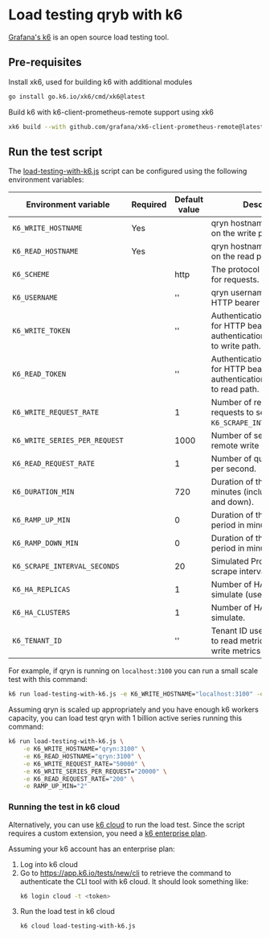 # Load testing qryb with k6

[Grafana's k6](https://k6.io/) is an open source load testing tool.

## Pre-requisites

Install xk6, used for building k6 with additional modules

```sh
go install go.k6.io/xk6/cmd/xk6@latest
```

Build k6 with k6-client-prometheus-remote support using xk6

```sh
xk6 build --with github.com/grafana/xk6-client-prometheus-remote@latest
```

## Run the test script

The [load-testing-with-k6.js] script can be configured using the following environment variables:

| Environment variable          | Required | Default value | Description                                                                           |
| ----------------------------- | -------- | ------------- | ------------------------------------------------------------------------------------- |
| `K6_WRITE_HOSTNAME`           | Yes      |               | qryn hostname to connect to on the write path.                                       |
| `K6_READ_HOSTNAME`            | Yes      |               | qryn hostname to connect to on the read path.                                        |
| `K6_SCHEME`                   |          | http          | The protocol scheme used for requests.                                                |
| `K6_USERNAME`                 |          | ''            | qryn username to use for HTTP bearer authentication.                                 |
| `K6_WRITE_TOKEN`              |          | ''            | Authentication token to use for HTTP bearer authentication on requests to write path. |
| `K6_READ_TOKEN`               |          | ''            | Authentication token to use for HTTP bearer authentication on requests to read path.  |
| `K6_WRITE_REQUEST_RATE`       |          | 1             | Number of remote write requests to send every `K6_SCRAPE_INTERVAL_SECONDS`.           |
| `K6_WRITE_SERIES_PER_REQUEST` |          | 1000          | Number of series per remote write request.                                            |
| `K6_READ_REQUEST_RATE`        |          | 1             | Number of query requests per second.                                                  |
| `K6_DURATION_MIN`             |          | 720           | Duration of the load test in minutes (including ramp up and down).                    |
| `K6_RAMP_UP_MIN`              |          | 0             | Duration of the ramp up period in minutes.                                            |
| `K6_RAMP_DOWN_MIN`            |          | 0             | Duration of the ramp down period in minutes.                                          |
| `K6_SCRAPE_INTERVAL_SECONDS`  |          | 20            | Simulated Prometheus scrape interval in seconds.                                      |
| `K6_HA_REPLICAS`              |          | 1             | Number of HA replicas to simulate (use 1 for no HA).                                  |
| `K6_HA_CLUSTERS`              |          | 1             | Number of HA clusters to simulate.                                                    |
| `K6_TENANT_ID`                |          | ''            | Tenant ID used for load test to read metrics from and write metrics to.               |

For example, if qryn is running on `localhost:3100` you can run a small scale test with this command:

```sh
k6 run load-testing-with-k6.js -e K6_WRITE_HOSTNAME="localhost:3100" -e K6_READ_HOSTNAME="localhost:3100" -e K6_DURATION_MIN="1"
```

Assuming qryn is scaled up appropriately and you have enough k6 workers capacity, you can load test qryn with 1 billion active series running this command:

```sh
k6 run load-testing-with-k6.js \
    -e K6_WRITE_HOSTNAME="qryn:3100" \
    -e K6_READ_HOSTNAME="qryn:3100" \
    -e K6_WRITE_REQUEST_RATE="50000" \
    -e K6_WRITE_SERIES_PER_REQUEST="20000" \
    -e K6_READ_REQUEST_RATE="200" \
    -e RAMP_UP_MIN="2"
```

### Running the test in k6 cloud

Alternatively, you can use [k6 cloud](https://k6.io/cloud/) to run the load test.
Since the script requires a custom extension, you need a [k6 enterprise plan](https://k6.io/pricing/).

Assuming your k6 account has an enterprise plan:

1. Log into k6 cloud
1. Go to https://app.k6.io/tests/new/cli to retrieve the command to authenticate the CLI tool with k6 cloud. It should look something like:
   ```sh
   k6 login cloud -t <token>
   ```
1. Run the load test in k6 cloud
   ```sh
   k6 cloud load-testing-with-k6.js
   ```

[load-testing-with-k6.js]: ./load-testing-with-k6.js
